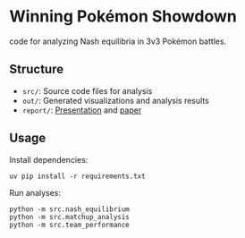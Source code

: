# Winning Pokémon Showdown

code for analyzing Nash equilibria in 3v3 Pokémon battles.

## Structure

- `src/`: Source code files for analysis
- `out/`: Generated visualizations and analysis results
- `report/`: [Presentation](report/CS839_FinalPresentation_PokemonBattles.pdf) and [paper](report/CS839_FinalReport_PokemonBattles.pdf)

## Usage

Install dependencies:
```
uv pip install -r requirements.txt
```

Run analyses:
```
python -m src.nash_equilibrium
python -m src.matchup_analysis
python -m src.team_performance
```
